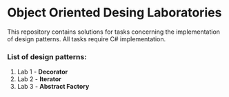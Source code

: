 # Object Oriented Desing Laboratories
This repository contains solutions for tasks concerning the implementation of design patterns. All tasks require C# implementation.

### List of design patterns:
1. Lab 1 - **Decorator**
2. Lab 2 - **Iterator**
3. Lab 3 - **Abstract Factory**